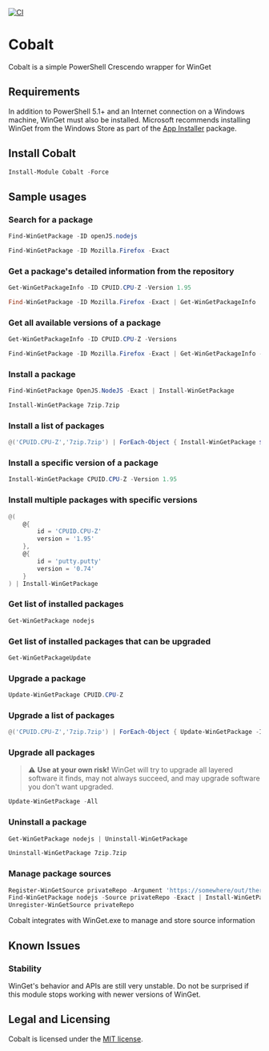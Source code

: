 [![CI](https://github.com/ethanbergstrom/Cobalt/actions/workflows/CI.yml/badge.svg)](https://github.com/ethanbergstrom/Cobalt/actions/workflows/CI.yml)

# Cobalt
Cobalt is a simple PowerShell Crescendo wrapper for WinGet

## Requirements
In addition to PowerShell 5.1+ and an Internet connection on a Windows machine, WinGet must also be installed. Microsoft recommends installing WinGet from the Windows Store as part of the [App Installer](https://www.microsoft.com/en-us/p/app-installer/9nblggh4nns1?activetab=pivot:overviewtab) package.

## Install Cobalt
```PowerShell
Install-Module Cobalt -Force
```

## Sample usages
### Search for a package
```PowerShell
Find-WinGetPackage -ID openJS.nodejs

Find-WinGetPackage -ID Mozilla.Firefox -Exact
```

### Get a package's detailed information from the repository
```PowerShell
Get-WinGetPackageInfo -ID CPUID.CPU-Z -Version 1.95

Find-WinGetPackage -ID Mozilla.Firefox -Exact | Get-WinGetPackageInfo
```

### Get all available versions of a package
```PowerShell
Get-WinGetPackageInfo -ID CPUID.CPU-Z -Versions

Find-WinGetPackage -ID Mozilla.Firefox -Exact | Get-WinGetPackageInfo -Versions
```

### Install a package
```PowerShell
Find-WinGetPackage OpenJS.NodeJS -Exact | Install-WinGetPackage

Install-WinGetPackage 7zip.7zip
```

### Install a list of packages
```PowerShell
@('CPUID.CPU-Z','7zip.7zip') | ForEach-Object { Install-WinGetPackage $_ }
```

### Install a specific version of a package
```PowerShell
Install-WinGetPackage CPUID.CPU-Z -Version 1.95
```

### Install multiple packages with specific versions
```PowerShell
@(
    @{
        id = 'CPUID.CPU-Z'
        version = '1.95'
    },
    @{
        id = 'putty.putty'
        version = '0.74'
    }
) | Install-WinGetPackage
```

### Get list of installed packages
```PowerShell
Get-WinGetPackage nodejs
```

### Get list of installed packages that can be upgraded
```PowerShell
Get-WinGetPackageUpdate
```

### Upgrade a package
```PowerShell
Update-WinGetPackage CPUID.CPU-Z
```

### Upgrade a list of packages
```PowerShell
@('CPUID.CPU-Z','7zip.7zip') | ForEach-Object { Update-WinGetPackage -ID $_ }
```

### Upgrade all packages
> :warning: **Use at your own risk!** WinGet will try to upgrade all layered software it finds, may not always succeed, and may upgrade software you don't want upgraded.
```PowerShell
Update-WinGetPackage -All
```

### Uninstall a package
```PowerShell
Get-WinGetPackage nodejs | Uninstall-WinGetPackage

Uninstall-WinGetPackage 7zip.7zip
```

### Manage package sources
```PowerShell
Register-WinGetSource privateRepo -Argument 'https://somewhere/out/there/api/v2/'
Find-WinGetPackage nodejs -Source privateRepo -Exact | Install-WinGetPackage
Unregister-WinGetSource privateRepo
```

Cobalt integrates with WinGet.exe to manage and store source information

## Known Issues
### Stability
WinGet's behavior and APIs are still very unstable. Do not be surprised if this module stops working with newer versions of WinGet.

## Legal and Licensing
Cobalt is licensed under the [MIT license](./LICENSE.txt).
